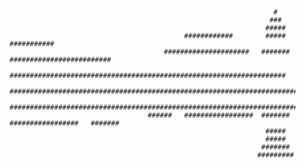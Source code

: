                                             
                                                                     #
                                                                    ###
                                                                   #####
                                               ############        #####        ###########
                                          #####################   #######   #########################
                                     ####################################################################
                                 ############################################################################
                              #################################################################################
                                      ######   #################  #######  #################   #######
                                                                   #####
                                                                   #####
                                                                  #######
                                                                 #########
                                                 
<!--
**DoubleTroublePy/DoubleTroublePy** is a ✨ _special_ ✨ repository because its `README.md` (this file) appears on your GitHub profile.

Here are some ideas to get you started:

- 🔭 I’m currently working on ...
- 🌱 I’m currently learning ...
- 👯 I’m looking to collaborate on ...
- 🤔 I’m looking for help with ...
- 💬 Ask me about ...
- 📫 How to reach me: ...
- 😄 Pronouns: ...
- ⚡ Fun fact: ...
-->
